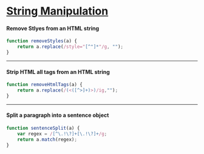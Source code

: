 [String Manipulation](#)
===

#### Remove Stlyes from an HTML string
```javascript
function removeStyles(a) {
    return a.replace(/style="[^"]*"/g, "");
}
```

---

#### Strip HTML all tags from an HTML string
```javascript
function removeHtmlTags(a) {
    return a.replace(/(<([^>]+)>)/ig,"");
}
```

---

#### Split a paragraph into a sentence object
```javascript
function sentenceSplit(a) {
    var regex = /[^\.!\?]+[\.!\?]+/g;
    return a.match(regex);
}
```
